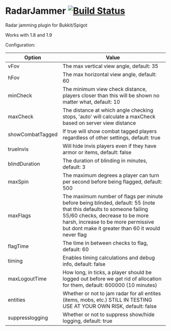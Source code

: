 # RadarJammer [![Build Status](http://vps40435.vps.ovh.ca:8080/job/RadarJammer/badge/icon)](http://vps40435.vps.ovh.ca:8080/job/RadarJammer/)
Radar jamming plugin for Bukkit/Spigot

Works with 1.8 and 1.9

Configuration:

|Option|Value|
|---|---|
|vFov|The max vertical view angle, default: 35|
|hFov|The max horizontal view angle, default: 60|
|minCheck| The minimum view check distance, players closer than this will be shown no matter what, default: 10|
|maxCheck|The distance at which angle checking stops, 'auto' will calculate a maxCheck based on server view distance|
|showCombatTagged|If true will show combat tagged players regardless of other settings, default: true|
|trueInvis|Will hide invis players even if they have armor or items, default: false|
|blindDuration|The duration of blinding in minutes, default: 3|
|maxSpin|The maximum degrees a player can turn per second before being flagged, default: 500|
|maxFlags|The maximum number of flags per minute before being blinded, default: 55 (note that this defaults to someone failing 55/60 checks, decrease to be more harsh, increase to be more permissive but dont make it greater than 60 it would never flag|
|flagTime|The time in between checks to flag, default: 60|
|timing|Enables timing calculations and debug info, default: false|
|maxLogoutTime|How long, in ticks, a player should be logged out before we get rid of allocation for them, default: 600000 (10 minutes)|
|entities|Whether or not to jam radar for all entites (items, mobs, etc.) STILL IN TESTING USE AT YOUR OWN RISK, default: false|
|suppresslogging|Whether or not to suppress show/hide logging, default: true|